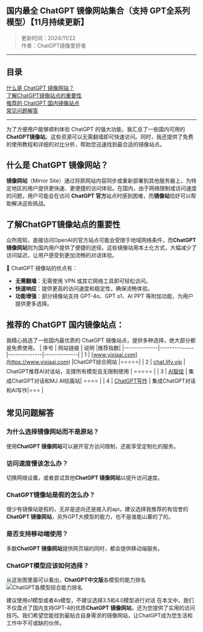 ## 国内最全 ChatGPT 镜像网站集合（支持 GPT全系列模型）【11月持续更新】
>更新时间：2024/11/22<br>
> 作者：ChatGPT镜像爱好者
---
## **目录**
[什么是 ChatGPT 镜像网站？](#什么是ChatGPT镜像网站？) <br>
[了解ChatGPT镜像站点的重要性](#了解ChatGPT镜像站点的重要性) <br>
[推荐的 ChatGPT 国内镜像站点](#推荐的ChatGPT国内镜像站点) <br>
[常见问题解答](#ChatGPT中文版的使用优势) <br>

---

为了方便用户能够顺利体验 ChatGPT 的强大功能，我汇总了一些国内可用的 **ChatGPT镜像站**。这些资源可以无需翻墙即可快速访问。同时，我还提供了免费的使用教程和详细的对比分析，帮助您迅速找到最合适的镜像站点。

## 什么是 ChatGPT 镜像网站？
**镜像网站**（Mirror Site）通过将原网站内容同步或重新部署到其他服务器上，为特定地区的用户提供更快速、更便捷的访问体验。在国内，由于网络限制或访问速度的问题，用户可能会在访问 **ChatGPT 官方**站点时感到困难，而**镜像站**恰好可以帮助解决这些挑战。

## **了解ChatGPT镜像站点的重要性**

众所周知，直接访问OpenAI的官方站点可能会受限于地域网络条件，而**ChatGPT 镜像网站**则为国内用户提供了便捷的途径。这些镜像站用本土化方式，大幅减少了访问延迟，让用户感受到更加流畅的对话体验。

🌟 ChatGPT 镜像站的优点有：

- **无需翻墙**：无需使用 VPN 或其它网络工具即可轻松访问。
- **快速响应**：提供更高的访问速度和稳定性，确保流畅体验。
- **功能增强**：部分镜像站支持 GPT-4o、GPT o1、AI PPT 等附加功能，为用户提供更多选择。

## 推荐的 ChatGPT 国内镜像站点：

我精心挑选了一些国内最优质的 ChatGPT 镜像站点，提供多种选择，绝大部分都是免费使用。
| 序号 | 网站链接  | 说明 |推荐指数|
|--------------|--------------|--------------|--------------|
| 1  | [www.yixiaai.com](https://www.yixiaai.com) |ChatGPT综合网站 |⭐⭐⭐⭐⭐|
| 2  | [chat.lify.vip](https://chat.lify.vip) | ChatGPT推荐AI对话站，支撑所有模型且无限制使用 | ⭐⭐⭐⭐⭐ |
| 3  | [AI智绘](https://cgn.lify.vip) | 集成ChatGPT对话和MJ AI绘画站|  ⭐⭐⭐⭐   |
| 4  | [ChatGPT写作](https://xie.yixia.ai/) | 集成ChatGPT对话和AI写作|⭐⭐⭐ |

## **常见问题解答**

### **为什么选择镜像网站而不是原站？**

使用**ChatGPT 镜像网站**可以避开官方访问限制，还能享受定制化的服务。

### **访问速度慢该怎么办？**

切换网络设置，或者尝试其他**ChatGPT 镜像网站**以提升访问速度。

### **ChatGPT镜像站是假的怎么办？**

很少有镜像站是假的，无非是逆向还是接入的api，建议选择我推荐的有信誉的**ChatGPT 镜像网站**，另外GPT大模型的能力，也不是谁能山寨的了的。

### **是否支持移动端使用？**

多数**ChatGPT 镜像网站**提供网页端的同时，都会提供移动端服务。

### **ChatGPT模型应该如何选择？**
从这张图里面可以看出，**ChatGPT中文版**各模型的能力排名
![ChatGPT各模型综合能力排名](https://github.com/user-attachments/assets/6f31007d-2277-4fe7-bdf3-b11ef24ebb0b)

建议使用o1模型或者4o模型，不建议选择3.5和4.0模型进行对话
在本文中，我们不仅盘点了国内支持GPT-4的优质**ChatGPT 镜像网站**，还为您提供了实用的访问技巧。我们希望您能找到最贴合自身需求的镜像网站，让ChatGPT成为您生活和工作中不可或缺的伙伴。
